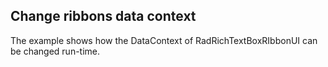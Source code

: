 ##  Change ribbons data context 
The example shows how the DataContext of RadRichTextBoxRIbbonUI can be changed run-time.

[//]: <keywords: replace,ui>